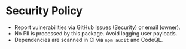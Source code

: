 # Security Policy

- Report vulnerabilities via GitHub Issues (Security) or email (owner).
- No PII is processed by this package. Avoid logging user payloads.
- Dependencies are scanned in CI via `npm audit` and CodeQL.
